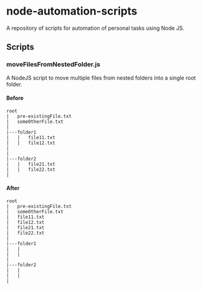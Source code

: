 # node-automation-scripts
A repository of scripts for automation of personal tasks using Node JS. 

## Scripts
### moveFilesFromNestedFolder.js 
A NodeJS script to move multiple files from nested folders into a single root folder.

#### Before
```
root
|   pre-existingFile.txt
|   someOtherFile.txt
|
|---folder1
|   |   file11.txt
|   |   file12.txt
|
|
|---folder2
|   |   file21.txt
|   |   file22.txt
|

```

#### After
```
root
|   pre-existingFile.txt
|   someOtherFile.txt
|   file11.txt
|   file12.txt
|   file21.txt
|   file22.txt
|
|---folder1
|   |   
|   |   
|
|---folder2
|   |   
|   |   
|

```

